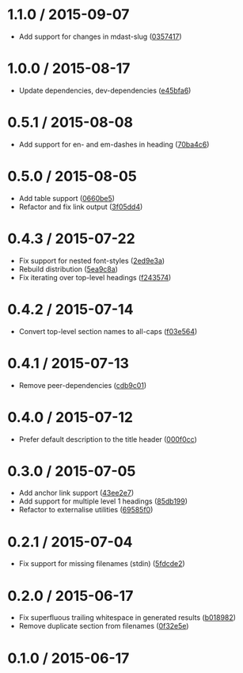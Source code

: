 <!--mdast setext-->

<!--lint disable no-multiple-toplevel-headings -->

1.1.0 / 2015-09-07
==================

*   Add support for changes in mdast-slug ([0357417](https://github.com/wooorm/mdast-man/commit/0357417))

1.0.0 / 2015-08-17
==================

*   Update dependencies, dev-dependencies ([e45bfa6](https://github.com/wooorm/mdast-man/commit/e45bfa6))

0.5.1 / 2015-08-08
==================

*   Add support for en- and em-dashes in heading ([70ba4c6](https://github.com/wooorm/mdast-man/commit/70ba4c6))

0.5.0 / 2015-08-05
==================

*   Add table support ([0660be5](https://github.com/wooorm/mdast-man/commit/0660be5))
*   Refactor and fix link output ([3f05dd4](https://github.com/wooorm/mdast-man/commit/3f05dd4))

0.4.3 / 2015-07-22
==================

*   Fix support for nested font-styles ([2ed9e3a](https://github.com/wooorm/mdast-man/commit/2ed9e3a))
*   Rebuild distribution ([5ea9c8a](https://github.com/wooorm/mdast-man/commit/5ea9c8a))
*   Fix iterating over top-level headings ([f243574](https://github.com/wooorm/mdast-man/commit/f243574))

0.4.2 / 2015-07-14
==================

*   Convert top-level section names to all-caps ([f03e564](https://github.com/wooorm/mdast-man/commit/f03e564))

0.4.1 / 2015-07-13
==================

*   Remove peer-dependencies ([cdb9c01](https://github.com/wooorm/mdast-man/commit/cdb9c01))

0.4.0 / 2015-07-12
==================

*   Prefer default description to the title header ([000f0cc](https://github.com/wooorm/mdast-man/commit/000f0cc))

0.3.0 / 2015-07-05
==================

*   Add anchor link support ([43ee2e7](https://github.com/wooorm/mdast-man/commit/43ee2e7))
*   Add support for multiple level 1 headings ([85db199](https://github.com/wooorm/mdast-man/commit/85db199))
*   Refactor to externalise utilities ([69585f0](https://github.com/wooorm/mdast-man/commit/69585f0))

0.2.1 / 2015-07-04
==================

*   Fix support for missing filenames (stdin) ([5fdcde2](https://github.com/wooorm/mdast-man/commit/5fdcde2))

0.2.0 / 2015-06-17
==================

*   Fix superfluous trailing whitespace in generated results ([b018982](https://github.com/wooorm/mdast-man/commit/b018982))
*   Remove duplicate section from filenames ([0f32e5e](https://github.com/wooorm/mdast-man/commit/0f32e5e))

0.1.0 / 2015-06-17
==================
